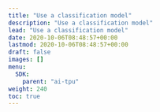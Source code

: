 ```yaml
---
title: "Use a classification model"
description: "Use a classification model"
lead: "Use a classification model"
date: 2020-10-06T08:48:57+00:00
lastmod: 2020-10-06T08:48:57+00:00
draft: false
images: []
menu:
  SDK:
    parent: "ai-tpu"
weight: 240
toc: true
---
```

